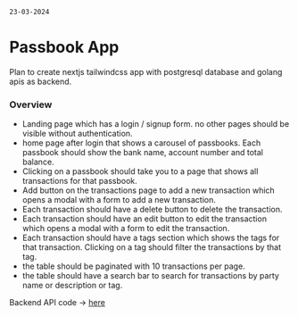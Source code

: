 ` 23-03-2024 `

# Passbook App

Plan to create nextjs tailwindcss app with postgresql database and golang apis as backend.  

### Overview
- Landing page which has a login / signup form. no other pages should be visible without authentication.
- home page after login that shows a carousel of passbooks. Each passbook should show the bank name, account number and total balance.
- Clicking on a passbook should take you to a page that shows all transactions for that passbook.
- Add button on the transactions page to add a new transaction which opens a modal with a form to add a new transaction.
- Each transaction should have a delete button to delete the transaction.
- Each transaction should have an edit button to edit the transaction which opens a modal with a form to edit the transaction.
- Each transaction should have a tags section which shows the tags for that transaction. Clicking on a tag should filter the transactions by that tag.
- the table should be paginated with 10 transactions per page.
- the table should have a search bar to search for transactions by party name or description or tag.

Backend API code -> [here](https://github.com/akashsharma99/passbook-app-api)